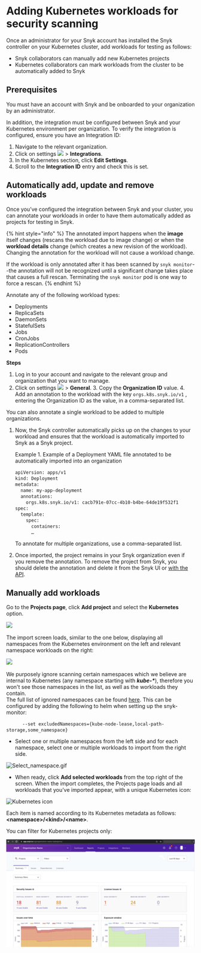 # Adding Kubernetes workloads for security scanning

Once an administrator for your Snyk account has installed the Snyk controller on your Kubernetes cluster, add workloads for testing as follows:

* Snyk collaborators can manually add new Kubernetes projects
* Kubernetes collaborators can mark workloads from the cluster to be automatically added to Snyk

## Prerequisites

You must have an account with Snyk and be onboarded to your organization by an administrator.

In addition, the integration must be configured between Snyk and your Kubernetes environment per organization. To verify the integration is configured, ensure you have an Integration ID:

1. Navigate to the relevant organization.
2. Click on settings ![](../../../../.gitbook/assets/cog_icon.png) &gt; **Integrations**. 
3. In the Kubernetes section, click **Edit Settings**. 
4. Scroll to the **Integration ID** entry and check this is set.

## Automatically add, update and remove workloads

Once you’ve configured the integration between Snyk and your cluster, you can annotate your workloads in order to have them automatically added as projects for testing in Snyk.

{% hint style="info" %}
The annotated import happens when the **image** itself changes \(rescans the workload due to image change\) or when the **workload details** change \(which creates a new revision of the workload\). Changing the annotation for the workload will not cause a workload change.

If the workload is only annotated after it has been scanned by `snyk monitor`--the annotation will not be recognized until a significant change takes place that causes a full rescan. Terminating the `snyk monitor` pod is one way to force a rescan.
{% endhint %}

Annotate any of the following workload types:

* Deployments
* ReplicaSets
* DaemonSets
* StatefulSets
* Jobs
* CronJobs
* ReplicationControllers
* Pods

**Steps**

1. Log in to your account and navigate to the relevant group and organization that you want to manage.
2. Click on settings ![](../../../../.gitbook/assets/cog_icon.png) &gt; **General**. 3. Copy the **Organization ID** value. 4. Add an annotation to the workload with the key `orgs.k8s.snyk.io/v1` , entering the Organization ID as the value, in a comma-separated list.

You can also annotate a single workload to be added to multiple organizations.

1. Now, the Snyk controller automatically picks up on the changes to your workload and ensures that the workload is automatically imported to Snyk as a Snyk project.

   Example 1. Example of a Deployment YAML file annotated to be automatically imported into an organization

   ```text
   apiVersion: apps/v1
   kind: Deployment
   metadata:
     name: my-app-deployment
     annotations:
       orgs.k8s.snyk.io/v1: cacb791e-07cc-4b10-b4be-64de19f532f1
   spec:
     template:
       spec:
         containers:
         …
   ```

   To annotate for multiple organizations, use a comma-separated list.

2. Once imported, the project remains in your Snyk organization even if you remove the annotation. To remove the project from Snyk, you should delete the annotation and delete it from the Snyk UI or [with the API](https://snyk.docs.apiary.io/#reference/projects/individual-project/delete-a-project).

## Manually add workloads

Go to the **Projects page**, click **Add project** and select the **Kubernetes** option.

![](../../../../.gitbook/assets/uuid-619a153d-6c77-f7dc-854c-ff77b3173191-en.png)

The import screen loads, similar to the one below, displaying all namespaces from the Kubernetes environment on the left and relevant namespace workloads on the right:

![](../../../../.gitbook/assets/uuid-3a8568e0-b5a4-34af-d612-83466b206882-en.png)

We purposely ignore scanning certain namespaces which we believe are internal to Kubernetes \(any namespace starting with _**kube-\***_\), therefore you won't see those namespaces in the list, as well as the workloads they contain.  
The full list of ignored namespaces can be found [here](https://github.com/snyk/kubernetes-monitor/blob/master/src/supervisor/watchers/internal-namespaces.ts). This can be configured by adding the following to helm when setting up the snyk-monitor:

```text
      --set excludedNamespaces={kube-node-lease,local-path-storage,some_namespace}
```

* Select one or multiple namespaces from the left side and for each namespace, select one or multiple workloads to import from the right side.

![Select\_namespace.gif](../../../../.gitbook/assets/uuid-27db0a60-f18d-5ab0-9215-5a81e467f013-en.gif)

* When ready, click **Add selected workloads** from the top right of the screen. When the import completes, the Projects page loads and all workloads that you’ve imported appear, with a unique Kubernetes icon:

![Kubernetes icon](../../../../.gitbook/assets/uuid-24e0b69a-01c3-9434-9dac-9b44864bd269-en.png)

Each item is named according to its Kubernetes metadata as follows: **&lt;namespace&gt;/&lt;kind&gt;/&lt;name&gt;**.

You can filter for Kubernetes projects only:

![](../../../../.gitbook/assets/image%20%285%29.png)


